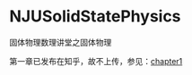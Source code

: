 # NJUSolidStatePhysics
固体物理数理讲堂之固体物理

第一章已发布在知乎，故不上传，参见：[chapter1](https://zhuanlan.zhihu.com/p/369105881)
